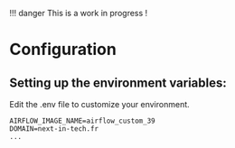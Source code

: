 



!!! danger
    This is a work in progress !

# Configuration

## Setting up the environment variables:

Edit the .env file to customize your environment.

```env
AIRFLOW_IMAGE_NAME=airflow_custom_39
DOMAIN=next-in-tech.fr
...
```
